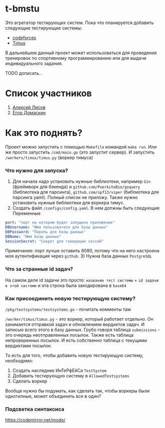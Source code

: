 # t-bmstu

Это агрегатор тестирующих систем.
Пока что планируется добавить следующие тестирующие системы:
* [codeforces](https://codeforces.com/)
* [Timus](https://acm.timus.ru)

В дальнейшем данный проект может использоваться для проведения тренировок по спортивному программированию или для выдачи индивидуального задания.

TODO дописать..

# Список участников

1. [Алексей Лисов](https://gitflic.ru/user/lisov-a2005)
2. [Егор Домаскин](https://gitflic.ru/user/desitas1701)

# Как это поднять?
Проект можно запустить с помощью `Makefile` командой `make run`. 
Или же просто запустить `/cmd/main.go` (это запустит сервер). 
И запустить `/workers/timus/timus.py` (воркер тимуса)
### Что нужно для запуска?
1) Для начала надо установить нужные библиотеки, например `Gin` 
(фреймворк для бэкенда) и `github.com/PuerkitoBio/goquery` (библиотека для парсинга),
`github.com/spf13/viper` (библиотека для парсинга yaml). 
Полный список не приложу. Также нужно установить нужные библиотеки для 
воркера тимус.
2) Создать файл `/configs/config.yaml`. В нем должны быть следующие
Переменные
```yaml
port: "порт на котором будет запущено приложение"
DBUsername: "Имя пользователя для базы данных"
DBPassword: "Пароль для базы данных"
DBName: "Имя базы данных"
SessionSecret: "Секрет для генерации сессий"
```
Примечание: порт лучше оставить 8080, потому что на него
настроена моя аутентификация через `github`.
3) Нужна база данных `PostgreSQL`

### Что за странные id задач?
На самом деле id задачи это просто: `название тест системы` + 
`id задачи в этой системе` и эта строка была закодирована в `base64`

### Как присоединить новую тестирующую систему?
`/pkg/testsystems/testsystems.go` - почитать комменты там

`/worker/timus/timus.py` - это воркер, который работает отдельно.
Он занимается отправкой задач и обновлением вердиктов задач. 
И записью всего этого в базу данных. Грубо говоря таблица `submissions` -
это очередь неотправленных посылок. Также есть таблица непроверенных посылок.
И есть собственно таблица с текущими вердиктами посылок.

То есть для того, чтобы добавить новую тестирующую систему, необходимо:
1) Создать наследник ИнТеРфЕйСа `TestSystem`
2) Добавить тестирующую систему в `AllowedTestsystems`
3) Сделать воркер

Вообще нужно бы подумать, как сделать так, чтобы воркеры были 
однотипные, может объединить все в один?


### Подсветка синтаксиса
https://codemirror.net/mode/